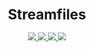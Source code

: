 <h1 align="center">Streamfiles</h1>

<p align="center">
  <a href="https://twitch.tv/chaffity">
    <img src="https://img.shields.io/badge/-twitch-6441a4.svg?style=for-the-badge&logo=twitch" />
  </a>
  <a href="https://www.youtube.com/channel/UCt9nSHtTM4G6cDsWXWXH8QQ">
    <img src="https://img.shields.io/badge/-youtube-ff0000.svg?style=for-the-badge&logo=youtube" />
  </a>
  <a href="https://twitter.com/iainreid421">
    <img src="https://img.shields.io/badge/-twitter-1da1f2.svg?style=for-the-badge&logo=twitter&logoColor=white" />
  </a>
  <a href="https://github.com/iainreid820">
    <img src="https://img.shields.io/badge/-github-181717.svg?style=for-the-badge&logo=github" />
  </a>
</p>
